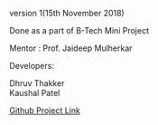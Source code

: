 version 1(15th November 2018)

Done as a part of B-Tech Mini Project

Mentor : Prof. Jaideep Mulherkar

Developers:

Dhruv Thakker <br>
Kaushal Patel <br>

[Github Project Link](https://github.com/DhruvThakker/Computational_Finance-Shiny)
